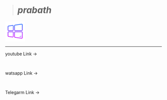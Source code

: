 > # _***prabath***_
<div align="left"><a href= "
template=">
<img src="icons8_windows_10_64.png" width="64" ></a></div>



***
youtube Link -><div align="left"><a href= "
template=">
<img src=" " width="64" ></a></div>


watsapp Link ->  <div align="left"><a href= "
template=">
<img src=" " width="64" ></a></div>


Telegarm Link -><div align="left"><a href= "
template=">
<img src=" " width="64" ></a></div>

